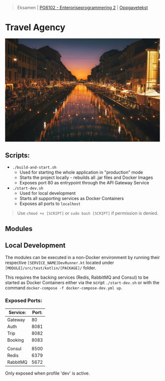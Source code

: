 > Eksamen | [PG6102 - Enterpriseprogrammering 2](https://old.kristiania.no/emnebeskrivelse-2-2/?kode=PG6102&arstall=2020&terminkode=H%C3%98ST) | [Oppgavetekst](./docs/PG6102_enterpriseprogramming2_exam_2020_fall.pdf)
# Travel Agency
![Travel Agenct Photo - taken by Cristina Gottardi on Unsplash](./docs/travel-agency_by-cristina-gottardi.jpg)

## Scripts:
* `./build-and-start.sh`
    * Used for starting the whole application in "production" mode
    * Starts the project locally - rebuilds all .jar files and Docker Images
    * Exposes port 80 as entrypoint through the API Gateway Service
* `./start-dev.sh`
    * Used for local development
    * Starts all supporting services as Docker Containers
    * Exposes all ports to `localhost`
> Use `chmod +x [SCRIPT]` or `sudo bash [SCRIPT]` if permission is denied.

## Modules

## Local Development
The modules can be executed in a non-Docker environment by running their respective `[SERVICE_NAME]DevRunner.kt` located under `[MODULE]/src/test/kotlin/[PACKAGE]/` folder.

This requires the backing services (Redis, RabbitMQ and Consul) to be started as Docker Containers either via the script `./start-dev.sh` or with the command `docker-compose -f docker-compose-dev.yml up`.

### Exposed Ports:
| Service:  | Port: |
| ---       | ---   |
| Gateway   | 80    |
| Auth      | 8081  |
| Trip      | 8082  |
| Booking   | 8083  |
|           |       |
| Consul    | 8500  |
| Redis     | 6379  |
| RabbitMQ  | 5672  |
Only exposed when profile 'dev' is active.
